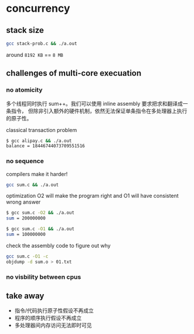# concurrency

## stack size

```sh
gcc stack-prob.c && ./a.out
```

around `8192 KB` == `8 MB`

## challenges of multi-core execuation

### no atomicity

多个线程同时执行 sum++。我们可以使用 inline assembly 要求把求和翻译成一条指令，
但除非引入额外的硬件机制，依然无法保证单条指令在多处理器上执行的原子性。

classical transaction problem

```sh
$ gcc alipay.c && ./a.out
balance = 18446744073709551516
```

### no sequence

compilers make it harder!

```sh
gcc sum.c && ./a.out
```

optimization O2 will make the program right and O1 will have consistent wrong answer

```sh
$ gcc sum.c -O2 && ./a.out
sum = 200000000
```

```sh
$ gcc sum.c -O1 && ./a.out
sum = 100000000
```

check the assembly code to figure out why

```sh
gcc sum.c -O1 -c
objdump -d sum.o > 01.txt
```

### no visbility between cpus

## take away

- 指令/代码执行原子性假设不再成立
- 程序的顺序执行假设不再成立
- 多处理器间内存访问无法即时可见
